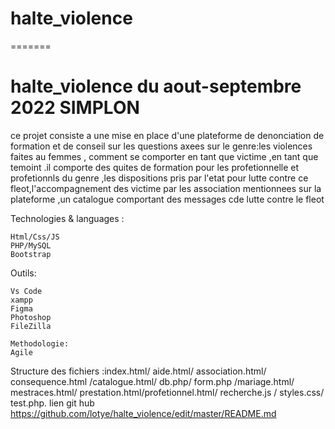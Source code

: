 
# halte_violence
=======
# halte_violence du aout-septembre 2022 SIMPLON

ce projet consiste a une mise en place d'une plateforme  de  denonciation  de formation et  de conseil  sur les  questions axees sur le genre:les violences faites au femmes , comment se comporter en tant que victime ,en tant que temoint .il comporte des quites de formation pour les profetionnelle et profetionnls du genre ,les dispositions pris par l'etat pour lutte contre ce fleot,l'accompagnement des victime par les association mentionnees sur la plateforme ,un catalogue  comportant des messages cde lutte contre le fleot

Technologies & languages :

    Html/Css/JS
    PHP/MySQL
    Bootstrap

Outils:

    Vs Code
    xampp
    Figma
    Photoshop
    FileZilla
    
    Methodologie: 
    Agile

Structure des fichiers :index.html/ aide.html/ association.html/ consequence.html /catalogue.html/ db.php/ form.php /mariage.html/ mestraces.html/ prestation.html/profetionnel.html/ recherche.js / styles.css/ test.php.
lien git hub https://github.com/lotye/halte_violence/edit/master/README.md
